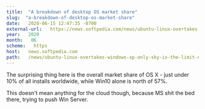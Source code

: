 ```yaml
---
title:  "A breakdown of desktop OS market share" 
slug:  "a-breakdown-of-desktop-os-market-share" 
date:   2020-06-15 12:47:35 -0700 
external-url:   https://news.softpedia.com/news/ubuntu-linux-overtakes-windows-xp-only-sky-is-the-limit-now-530149.shtml 
year:   2020 
month:   06 
scheme:   https 
host:   news.softpedia.com 
path:   /news/ubuntu-linux-overtakes-windows-xp-only-sky-is-the-limit-now-530149.shtml 
---
```


The surprising thing here is the overall market share of OS X - just under 10% of all installs worldwide, while Win10 alone is north of 57%.

This doesn't mean anything for the cloud though, because MS shit the bed there, trying to push Win Server. 